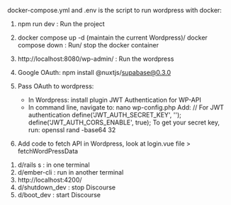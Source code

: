 <!-- Instruction of run the docker nuxt localWordpress -->
docker-compose.yml and .env is the script to run wordpress with docker:
1. npm run dev : Run the project
2. docker compose up -d (maintain the current Wordpress)/ docker compose down : Run/ stop the docker container
3. http://localhost:8080/wp-admin/ : Run the wordpress

4. Google OAuth: npm install @nuxtjs/supabase@0.3.0

5. Pass OAuth to wordpress: 
    - In Wordpress: install plugin JWT Authentication for WP-API
    - In command line, navigate to: nano wp-config.php
        Add: 
            // For JWT authentication
            define('JWT_AUTH_SECRET_KEY', '<your secret key>');
            define('JWT_AUTH_CORS_ENABLE', true);
        To get your secret key, run: openssl rand -base64 32
6. Add code to fetch API in Wordpress, look at login.vue file > fetchWordPressData

<!-- Run discourse -->
<!-- Link how to install discourse and details knowledge: https://meta.discourse.org/t/install-discourse-for-development-using-docker/102009 -->
1. d/rails s : in one terminal
2. d/ember-cli : run in another terminal
3. http://localhost:4200/
4. d/shutdown_dev  : stop Discourse
5. d/boot_dev : start Discourse


